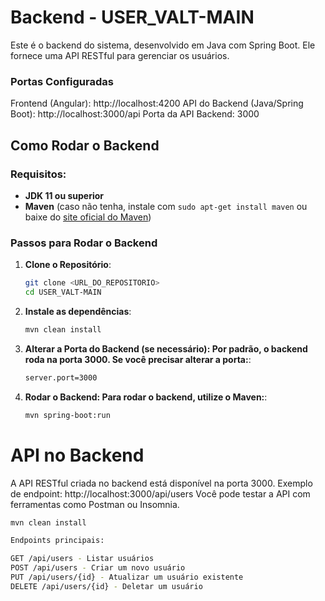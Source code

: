 # Backend - USER_VALT-MAIN

Este é o backend do sistema, desenvolvido em Java com Spring Boot. Ele fornece uma API RESTful para gerenciar os usuários.

### Portas Configuradas

Frontend (Angular): http://localhost:4200
API do Backend (Java/Spring Boot): http://localhost:3000/api
Porta da API Backend: 3000

## Como Rodar o Backend

### Requisitos:
- **JDK 11 ou superior**
- **Maven** (caso não tenha, instale com `sudo apt-get install maven` ou baixe do [site oficial do Maven](https://maven.apache.org/download.cgi))

### Passos para Rodar o Backend

1. **Clone o Repositório**:
   ```bash
   git clone <URL_DO_REPOSITORIO>
   cd USER_VALT-MAIN

2. **Instale as dependências**:
   ```bash
   mvn clean install

3. **Alterar a Porta do Backend (se necessário): Por padrão, o backend roda na porta 3000. Se você precisar alterar a porta:**:
   ```bash
   server.port=3000

4. **Rodar o Backend: Para rodar o backend, utilize o Maven:**:
   ```bash
   mvn spring-boot:run

# API no Backend
A API RESTful criada no backend está disponível na porta 3000.
Exemplo de endpoint: http://localhost:3000/api/users
Você pode testar a API com ferramentas como Postman ou Insomnia.

   ```bash
   mvn clean install

Endpoints principais:

GET /api/users - Listar usuários
POST /api/users - Criar um novo usuário
PUT /api/users/{id} - Atualizar um usuário existente
DELETE /api/users/{id} - Deletar um usuário


